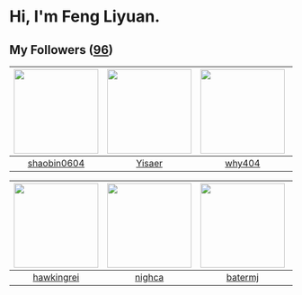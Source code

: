 # Hi, I'm Feng Liyuan.

## My Followers ([96](https://github.com/SunRunAway?tab=followers))

| <img src="https://avatars.githubusercontent.com/u/10383?v=4" width="150" height="150" /> | <img src="https://avatars.githubusercontent.com/u/13427348?v=4" width="150" height="150" /> | <img src="https://avatars.githubusercontent.com/u/35111?v=4" width="150" height="150" /> | <img src="https://avatars.githubusercontent.com/u/731266?v=4" width="150" height="150" /> |
| :--------------------------------------------------------------------------------------: | :-----------------------------------------------------------------------------------------: | :--------------------------------------------------------------------------------------: | :---------------------------------------------------------------------------------------: |
|                       [shaobin0604](https://github.com/shaobin0604)                      |                             [Yisaer](https://github.com/Yisaer)                             |                            [why404](https://github.com/why404)                           |                            [piglei](https://github.com/piglei)                            |

| <img src="https://avatars.githubusercontent.com/u/3427324?v=4" width="150" height="150" /> | <img src="https://avatars.githubusercontent.com/u/1492263?v=4" width="150" height="150" /> | <img src="https://avatars.githubusercontent.com/u/250445?v=4" width="150" height="150" /> | <img src="https://avatars.githubusercontent.com/u/1175567?v=4" width="150" height="150" /> |
| :----------------------------------------------------------------------------------------: | :----------------------------------------------------------------------------------------: | :---------------------------------------------------------------------------------------: | :----------------------------------------------------------------------------------------: |
|                         [hawkingrei](https://github.com/hawkingrei)                        |                             [nighca](https://github.com/nighca)                            |                           [batermj](https://github.com/batermj)                           |                              [xen0n](https://github.com/xen0n)                             |